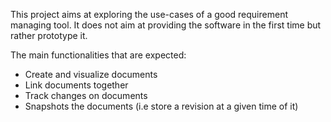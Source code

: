 This project aims at exploring the use-cases of a good requirement managing tool.
It does not aim at providing the software in the first time but rather prototype it.

The main functionalities that are expected:
- Create and visualize documents
- Link documents together
- Track changes on documents
- Snapshots the documents (i.e store a revision at a given time of it)

